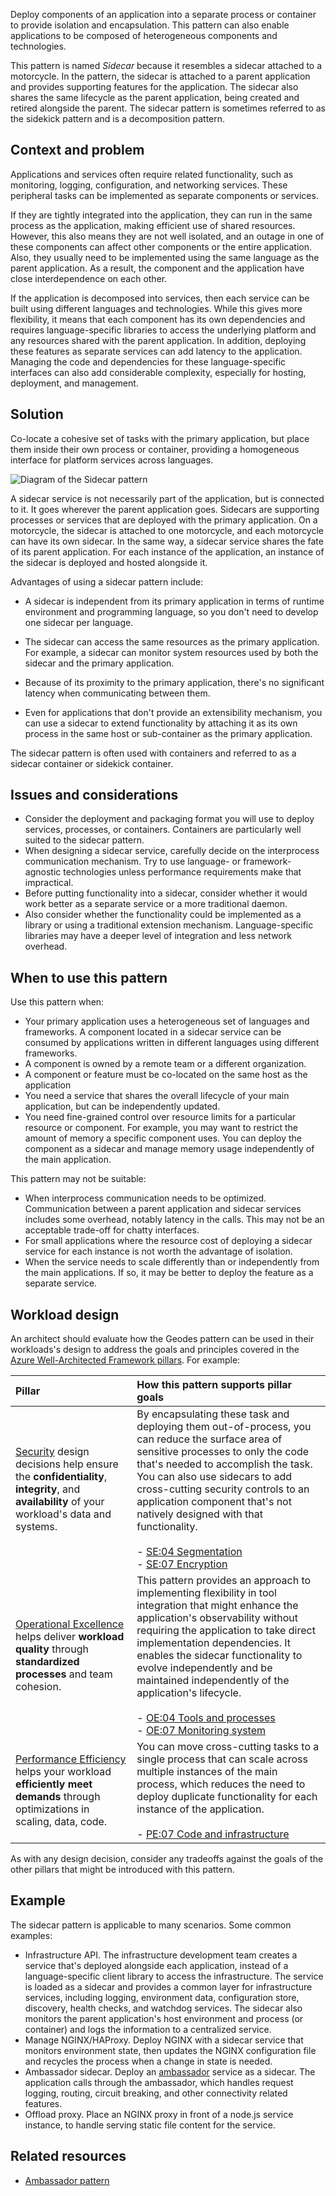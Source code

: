 Deploy components of an application into a separate process or container to provide isolation and encapsulation. This pattern can also enable applications to be composed of heterogeneous components and technologies.

This pattern is named *Sidecar* because it resembles a sidecar attached to a motorcycle. In the pattern, the sidecar is attached to a parent application and provides supporting features for the application. The sidecar also shares the same lifecycle as the parent application, being created and retired alongside the parent. The sidecar pattern is sometimes referred to as the sidekick pattern and is a decomposition pattern.

## Context and problem

Applications and services often require related functionality, such as monitoring, logging, configuration, and networking services. These peripheral tasks can be implemented as separate components or services.

If they are tightly integrated into the application, they can run in the same process as the application, making efficient use of shared resources. However, this also means they are not well isolated, and an outage in one of these components can affect other components or the entire application. Also, they usually need to be implemented using the same language as the parent application. As a result, the component and the application have close interdependence on each other.

If the application is decomposed into services, then each service can be built using different languages and technologies. While this gives more flexibility, it means that each component has its own dependencies and requires language-specific libraries to access the underlying platform and any resources shared with the parent application. In addition, deploying these features as separate services can add latency to the application. Managing the code and dependencies for these language-specific interfaces can also add considerable complexity, especially for hosting, deployment, and management.

## Solution

Co-locate a cohesive set of tasks with the primary application, but place them inside their own process or container, providing a homogeneous interface for platform services across languages.

![Diagram of the Sidecar pattern](./_images/sidecar.png)

A sidecar service is not necessarily part of the application, but is connected to it. It goes wherever the parent application goes. Sidecars are supporting processes or services that are deployed with the primary application. On a motorcycle, the sidecar is attached to one motorcycle, and each motorcycle can have its own sidecar. In the same way, a sidecar service shares the fate of its parent application. For each instance of the application, an instance of the sidecar is deployed and hosted alongside it.

Advantages of using a sidecar pattern include:

- A sidecar is independent from its primary application in terms of runtime environment and programming language, so you don't need to develop one sidecar per language.

- The sidecar can access the same resources as the primary application. For example, a sidecar can monitor system resources used by both the sidecar and the primary application.

- Because of its proximity to the primary application, there's no significant latency when communicating between them.

- Even for applications that don't provide an extensibility mechanism, you can use a sidecar to extend functionality by attaching it as its own process in the same host or sub-container as the primary application.

The sidecar pattern is often used with containers and referred to as a sidecar container or sidekick container.

## Issues and considerations

- Consider the deployment and packaging format you will use to deploy services, processes, or containers. Containers are particularly well suited to the sidecar pattern.
- When designing a sidecar service, carefully decide on the interprocess communication mechanism. Try to use language- or framework-agnostic technologies unless performance requirements make that impractical.
- Before putting functionality into a sidecar, consider whether it would work better as a separate service or a more traditional daemon.
- Also consider whether the functionality could be implemented as a library or using a traditional extension mechanism. Language-specific libraries may have a deeper level of integration and less network overhead.

## When to use this pattern

Use this pattern when:

- Your primary application uses a heterogeneous set of languages and frameworks. A component located in a sidecar service can be consumed by applications written in different languages using different frameworks.
- A component is owned by a remote team or a different organization.
- A component or feature must be co-located on the same host as the application
- You need a service that shares the overall lifecycle of your main application, but can be independently updated.
- You need fine-grained control over resource limits for a particular resource or component. For example, you may want to restrict the amount of memory a specific component uses. You can deploy the component as a sidecar and manage memory usage independently of the main application.

This pattern may not be suitable:

- When interprocess communication needs to be optimized. Communication between a parent application and sidecar services includes some overhead, notably latency in the calls. This may not be an acceptable trade-off for chatty interfaces.
- For small applications where the resource cost of deploying a sidecar service for each instance is not worth the advantage of isolation.
- When the service needs to scale differently than or independently from the main applications. If so, it may be better to deploy the feature as a separate service.

## Workload design

An architect should evaluate how the Geodes pattern can be used in their workloads's design to address the goals and principles covered in the [Azure Well-Architected Framework pillars](/azure/well-architected/pillars). For example:

| Pillar | How this pattern supports pillar goals |
| :----- | :------------------------------------- |
| [Security](/azure/well-architected/security/checklist) design decisions help ensure the **confidentiality**, **integrity**, and **availability** of your workload's data and systems. | By encapsulating these task and deploying them out-of-process, you can reduce the surface area of sensitive processes to only the code that's needed to accomplish the task. You can also use sidecars to add cross-cutting security controls to an application component that's not natively designed with that functionality.<br/><br/> - [SE:04 Segmentation](/azure/well-architected/security/segmentation)<br/> - [SE:07 Encryption](/azure/well-architected/security/encryption) |
| [Operational Excellence](/azure/well-architected/operational-excellence/checklist) helps deliver **workload quality** through **standardized processes** and team cohesion. | This pattern provides an approach to implementing flexibility in tool integration that might enhance the application's observability without requiring the application to take direct implementation dependencies. It enables the sidecar functionality to evolve independently and be maintained independently of the application's lifecycle.<br/><br/> - [OE:04 Tools and processes](/azure/well-architected/operational-excellence/tools-processes)<br/> - [OE:07 Monitoring system](/azure/well-architected/operational-excellence/observability) |
| [Performance Efficiency](/azure/well-architected/performance-efficiency/checklist) helps your workload **efficiently meet demands** through optimizations in scaling, data, code. | You can move cross-cutting tasks to a single process that can scale across multiple instances of the main process, which reduces the need to deploy duplicate functionality for each instance of the application.<br/><br/> - [PE:07 Code and infrastructure](/azure/well-architected/performance-efficiency/optimize-code-infrastructure) |

As with any design decision, consider any tradeoffs against the goals of the other pillars that might be introduced with this pattern.

## Example

The sidecar pattern is applicable to many scenarios. Some common examples:

- Infrastructure API. The infrastructure development team creates a service that's deployed alongside each application, instead of a language-specific client library to access the infrastructure. The service is loaded as a sidecar and provides a common layer for infrastructure services, including logging, environment data, configuration store, discovery, health checks, and watchdog services. The sidecar also monitors the parent application's host environment and process (or container) and logs the information to a centralized service.
- Manage NGINX/HAProxy. Deploy NGINX with a sidecar service that monitors environment state, then updates the NGINX configuration file and recycles the process when a change in state is needed.
- Ambassador sidecar. Deploy an [ambassador](./ambassador.yml) service as a sidecar. The application calls through the ambassador, which handles request logging, routing, circuit breaking, and other connectivity related features.
- Offload proxy. Place an NGINX proxy in front of a node.js service instance, to handle serving static file content for the service.

## Related resources

- [Ambassador pattern](./ambassador.yml)
